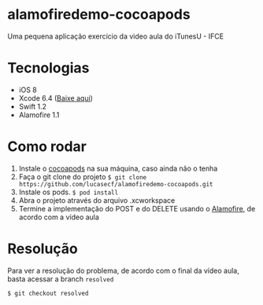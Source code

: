 # alamofiredemo-cocoapods
Uma pequena aplicação exercício da video aula do iTunesU - IFCE

# Tecnologias
* iOS 8
* Xcode 6.4 ([Baixe aqui](http://developer.apple.com/devcenter/download.action?path=/Developer_Tools/Xcode_6.4/Xcode_6.4.dmg))
* Swift 1.2
* Alamofire 1.1

# Como rodar

1. Instale o [cocoapods](http://cocoapods.org/) na sua máquina, caso ainda não o tenha
2. Faça o git clone do projeto ```$ git clone https://github.com/lucasecf/alamofiredemo-cocoapods.git```
3. Instale os pods. ``` $ pod install ```
4. Abra o projeto através do arquivo .xcworkspace
5. Termine a implementação do POST e do DELETE usando o [Alamofire](https://github.com/Alamofire/Alamofire), de acordo com a vídeo aula

# Resolução

Para ver a resolução do problema, de acordo com o final da vídeo aula, basta acessar a branch ```resolved```

```
$ git checkout resolved
```
